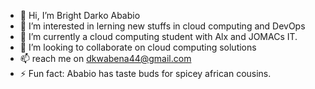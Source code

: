 - 👋 Hi, I’m Bright Darko Ababio
- 👀 I’m interested in lerning new stuffs in cloud computing and DevOps
- 🌱 I’m currently a cloud computing student with Alx and JOMACs IT.
- 💞️ I’m looking to collaborate on cloud computing solutions
- 📫 reach me on dkwabena44@gmail.com 
- ⚡ Fun fact: Ababio has taste buds for spicey african cousins.

<!---
kwbna-ababi/kwbna-ababi is a ✨ special ✨ repository because its `README.md` (this file) appears on your GitHub profile.
You can click the Preview link to take a look at your changes.
--->
